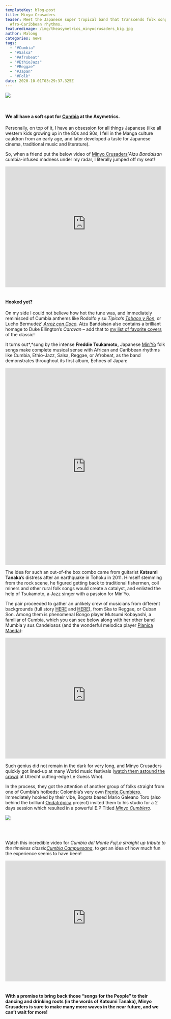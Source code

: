 ```yaml
---
templateKey: blog-post
title: Minyo Crusaders
teaser: Meet the Japanese super tropical band that transcends folk songs through
  Afro-Caribbean rhythms.
featuredimage: /img/theasymetrics_minyocrusaders_big.jpg
author: Malong
categories: news
tags:
  - "#Cumbia"
  - "#Salsa"
  - "#Afrobeat"
  - "#EthioJazz"
  - "#Reggae"
  - "#Japan"
  - "#Folk"
date: 2020-10-01T03:29:37.325Z
---
```

![](/img/theasymetrics_minyocrusaders_small.jpg)

<br>

#### We all have a soft spot for [Cumbia](https://en.wikipedia.org/wiki/Cumbia) at the Asymetrics.

 Personally, on top of it, I have an obsession for all things Japanese (like all western kids growing up in the 80s and 90s, I fell in the Manga culture cauldron from an early age, and later developed a taste for Japanese cinema, traditional music and literature).

So, when a friend put the below video of [Minyo Crusaders](https://bacana.live/artist/minyo-crusaders/)’*Aizu Bandaisan* cumbia-infused madness under my radar, I literally jumped off my seat!

<iframe width="100%" height="380" src="https://www.youtube-nocookie.com/embed/LOxXUFgwe_I" frameborder="0" allow="accelerometer; autoplay; clipboard-write; encrypted-media; gyroscope; picture-in-picture" allowfullscreen referrerpolicy="origin"></iframe>

<br>

<br>

#### Hooked yet?

On my side I could not believe how hot the tune was, and immediately reminisced of Cumbia anthems like Rodolfo y su *Tipica’s [Tabaco y Ron](https://vampisoul.bandcamp.com/track/tabaco-y-ron-rodolfo-y-su-t-pica)*, or Lucho Bermudez’ *[Arroz con Coco](https://soundwayrecords.bandcamp.com/track/lucho-bermudez-y-su-orquesta-sabanera-arroz-con-coco).* Aizu Bandaisan also contains a brilliant homage to Duke Ellington’s *Caravan* – add that to [my list of favorite covers](https://theasymetrics.com/caravan/) of the classic!

It turns out*,*sung by the intense **Freddie Tsukamoto,** Japanese [Min’Yo](https://en.wikipedia.org/wiki/Min%27y%C5%8D) folk songs make complete musical sense with African and Caribbean rhythms like Cumbia, Ethio-Jazz, Salsa, Reggae, or Afrobeat, as the band demonstrates throughout its first album, Echoes of Japan:

<iframe style="border: 0; width: 100%; height: 620px;" src="https://bandcamp.com/EmbeddedPlayer/album=2319102887/size=large/bgcol=ffffff/linkcol=0687f5/tracklist=false/transparent=true/" seamless><a href="https://minyocrusaders.bandcamp.com/album/echoes-of-japan">Echoes Of Japan by minyo crusaders</a></iframe>

The idea for such an out-of-the box combo came from guitarist **Katsumi Tanaka**’s distress after an earthquake in Tohoku in 2011. Himself stemming from the rock scene, he figured getting back to traditional fishermen, coil miners and other rural folk songs would create a catalyst, and enlisted the help of Tsukamoto, a Jazz singer with a passion for Min’Yo.

The pair proceeded to gather an unlikely crew of musicians from different backgrounds (full story [HERE](https://worldmusiccentral.org/2019/06/01/artist-profiles-minyo-crusaders/) and [HERE](https://avo-magazine.nl/en/2019/10/avo-interview-a-conversation-with-katsumi-tanaka-of-minyo-crusaders/)), from Ska to Reggae, or Cuban Son. Among them is phenomenal Bongo player Mutsumi Kobayashi, a familiar of Cumbia, which you can see below along with her other band Mumbia y sus Candelosos (and the wonderful melodica player [Pianica Maeda](https://www.discogs.com/artist/137271-Pianica-Maeda)):

<iframe width="100%" height="380" src="https://www.youtube-nocookie.com/embed/jigqce1TsNA" frameborder="0" allow="accelerometer; autoplay; clipboard-write; encrypted-media; gyroscope; picture-in-picture" allowfullscreen referrerpolicy="origin"></iframe>

Such genius did not remain in the dark for very long, and Minyo Crusaders quickly got lined-up at many World music festivals ([watch them astound the crowd](https://www.youtube.com/watch?v=HDN9KHqvDxs) at Utrecht cutting-edge Le Guess Who).

In the process, they got the attention of another group of folks straight from one of Cumbia’s hotbeds: Colombia’s very own [Frente Cumbiero](https://frentecumbiero.bandcamp.com/music). Immediately hooked by their vibe, Bogota based Mario Galeano Toro (also behind the brilliant [Ondatrópica](https://theculturetrip.com/south-america/colombia/articles/meet-ondatropica-the-supergroup-bringing-colombian-music-to-the-world/) project) invited them to his studio for a 2 days session which resulted in a powerful E.P Titled *[Minyo Cumbiero](https://minyocrusaders.bandcamp.com/album/minyo-crusaders-and-frente-cumbiero-present-minyo-cumbiero).*

![](/img/theasymetrics_minyocrusaders_frentecumbiero.jpg)

<br>

<br>

Watch this incredible video for *Cumbia del Monte Fuji,*a straight up tribute to the timeless classic*[Cumbia Campuesana](https://www.youtube.com/watch?v=35ZQTxaiSpg)*, to get an idea of how much fun the experience seems to have been!

<iframe width="100%" height="380" src="https://www.youtube-nocookie.com/embed/jy6No4Xuq_E" frameborder="0" allow="accelerometer; autoplay; clipboard-write; encrypted-media; gyroscope; picture-in-picture" allowfullscreen referrerpolicy="origin"></iframe>

<br>

<br>

#### With a promise to bring back those “songs for the People” to their dancing and drinking roots (in the words of Katsumi Tanaka), Minyo Crusaders is sure to make many more waves in the near future, and we can’t wait for more!
